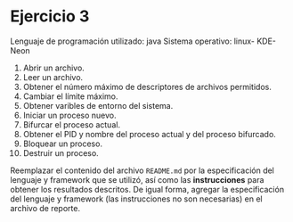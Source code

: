 # Ejercicio 3

Lenguaje de programación utilizado: java
Sistema operativo: linux- KDE-Neon

1. Abrir un archivo.
2. Leer un archivo.
3. Obtener el número máximo de descriptores de archivos permitidos.
4. Cambiar el límite máximo.
5. Obtener varibles de entorno del sistema.
6. Iniciar un proceso nuevo.
7. Bifurcar el proceso actual.
8. Obtener el PID y nombre del proceso actual y del proceso bifurcado.
9. Bloquear un proceso.
10. Destruir un proceso.

Reemplazar el contenido del archivo `README.md` por la especificación del lenguaje y framework que se utilizó, así como las **instrucciones** para obtener los resultados descritos. De igual forma, agregar la especificación del lenguaje y framework (las instrucciones no son necesarias) en el archivo de reporte.

